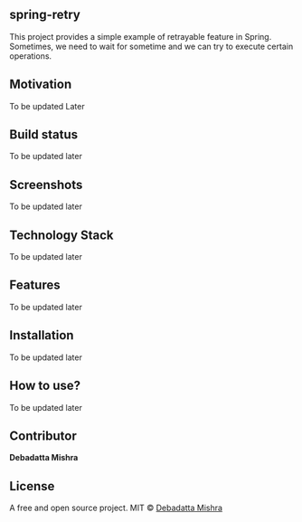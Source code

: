 ## spring-retry
This project provides a simple example of retrayable feature in Spring. Sometimes, we need to wait for sometime and we can try to execute certain operations.

## Motivation
To be updated Later

## Build status
To be updated later

## Screenshots
To be updated later

## Technology Stack
To be updated later

## Features
To be updated later

## Installation
To be updated later

## How to use?
To be updated later

## Contributor

**Debadatta Mishra**

## License
A free and open source project.
MIT © [Debadatta Mishra]()